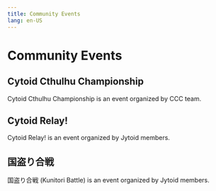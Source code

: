 ```yaml
---
title: Community Events
lang: en-US
---
```


# Community Events

## Cytoid Cthulhu Championship

Cytoid Cthulhu Championship is an event organized by CCC team.

## Cytoid Relay!

Cytoid Relay! is an event organized by Jytoid members.

## 国盗り合戦

国盗り合戦 (Kunitori Battle) is an event organized by Jytoid members.
